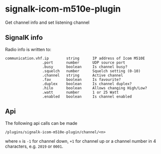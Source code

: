 # signalk-icom-m510e-plugin
Get channel info and set listening channel

## SignalK info
Radio info is written to:
```
communication.vhf.ip        string      IP address of Icom M510E
                 .port      number      UDP source port
                 .busy      boolean     Is channel busy?
                 .squelch   number      Squelch setting (0-10)
                 .channel   string      Active channel
                 .fav       boolean     Is favourite?
                 .duplex    boolean     Is channel duplex?
                 .hilo      boolean     Allows changing High/Low?
                 .watt      number      1 or 25 Watt
                 .enabled   boolean     Is channel enabled
```

## Api

The following api calls can be made

```
/plugins/signalk-icom-m510e-plugin/channel/<n>
```
where `n` is `-1` for channel down, `+1` for channel up or a channel number in 4 characters, e.g. `2019` or `0001`.


